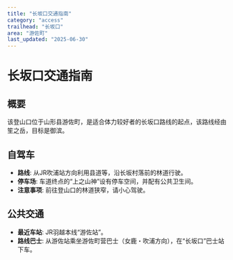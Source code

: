 ```yaml
---
title: "长坂口交通指南"
category: "access"
trailhead: "长坂口"
area: "游佐町"
last_updated: "2025-06-30"
---
```


# 长坂口交通指南

## 概要
该登山口位于山形县游佐町，是适合体力较好者的长坂口路线的起点，该路线经由笙之岳，目标是御滨。

## 自驾车
- **路线**: 从JR吹浦站方向利用县道等，沿长坂村落前的林道行驶。
- **停车场**: 车道终点的“上之山神”设有停车空间，并配有公共卫生间。
- **注意事项**: 前往登山口的林道狭窄，请小心驾驶。

## 公共交通
- **最近车站**: JR羽越本线“游佐站”。
- **路线巴士**: 从游佐站乘坐游佐町营巴士（女鹿・吹浦方向），在“长坂口”巴士站下车。